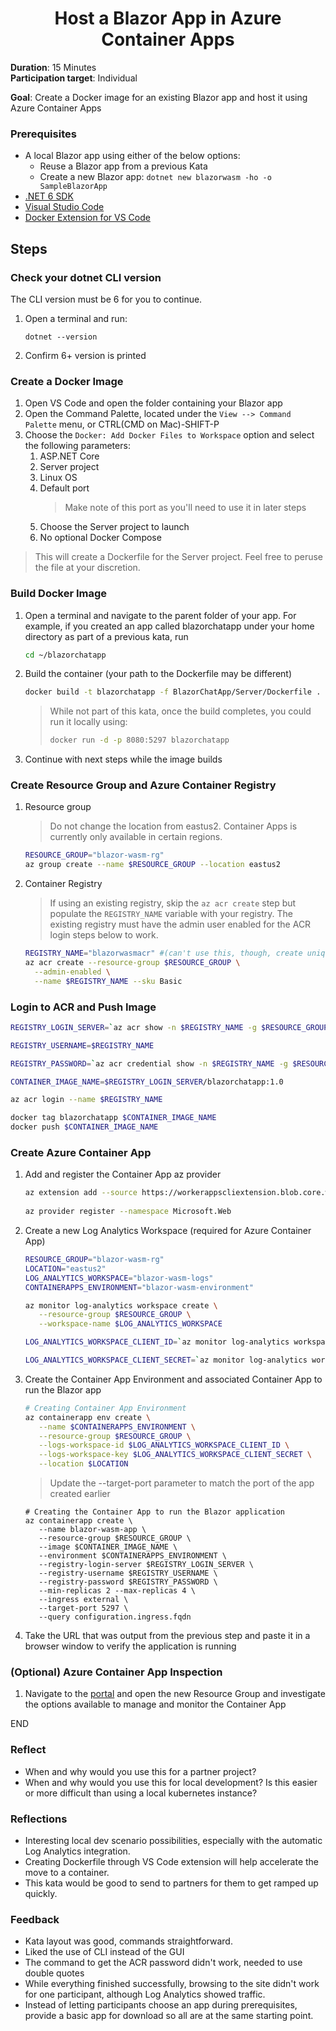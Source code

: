 <h1 align="center">Host a Blazor App in Azure Container Apps</h1>

**Duration**: 15 Minutes <br />
**Participation target**: Individual <br />

**Goal**: Create a Docker image for an existing Blazor app and host it using Azure Container Apps

### Prerequisites

- A local Blazor app using either of the below options:
  - Reuse a Blazor app from a previous Kata
  - Create a new Blazor app: `dotnet new blazorwasm -ho -o SampleBlazorApp`
- [.NET 6 SDK](https://dotnet.microsoft.com/en-us/download/dotnet/6.0)
- [Visual Studio Code](https://code.visualstudio.com/download)
- [Docker Extension for VS Code](https://code.visualstudio.com/docs/containers/overview)

## Steps

### Check your dotnet CLI version 
The CLI version must be 6 for you to continue. 
1. Open a terminal and run:
   ```
   dotnet --version
   ```
2. Confirm 6+ version is printed


### Create a Docker Image
1. Open VS Code and open the folder containing your Blazor app
2. Open the Command Palette, located under the `View --> Command Palette` menu, or CTRL(CMD on Mac)-SHIFT-P
3. Choose the `Docker: Add Docker Files to Workspace` option and select the following parameters:
    1. ASP.NET Core
    2. Server project
    3. Linux OS
    4. Default port
         > Make note of this port as you'll need to use it in later steps
    5. Choose the Server project to launch
    6. No optional Docker Compose

> This will create a Dockerfile for the Server project. Feel free to peruse the file at your discretion.

### Build Docker Image
1. Open a terminal and navigate to the parent folder of your app. For example, if you created an app called blazorchatapp under your home directory as part of a previous kata, run
    ``` bash
    cd ~/blazorchatapp
    ```
2. Build the container (your path to the Dockerfile may be different)
    ``` bash
    docker build -t blazorchatapp -f BlazorChatApp/Server/Dockerfile .
    ```
    > While not part of this kata, once the build completes, you could run it locally using:
    >``` bash
    >docker run -d -p 8080:5297 blazorchatapp
    >```
3. Continue with next steps while the image builds

### Create Resource Group and Azure Container Registry
1. Resource group
   > Do not change the location from eastus2. Container Apps is currently only available in certain regions.
   ``` bash
   RESOURCE_GROUP="blazor-wasm-rg"
   az group create --name $RESOURCE_GROUP --location eastus2
   ```
2. Container Registry
   > If using an existing registry, skip the `az acr create` step but populate the `REGISTRY_NAME` variable with your registry. The existing registry must have the admin user enabled for the ACR login steps below to work.
   ``` bash
   REGISTRY_NAME="blazorwasmacr" #(can't use this, though, create unique)
   az acr create --resource-group $RESOURCE_GROUP \
     --admin-enabled \
     --name $REGISTRY_NAME --sku Basic
   ```

### Login to ACR and Push Image
``` bash
REGISTRY_LOGIN_SERVER=`az acr show -n $REGISTRY_NAME -g $RESOURCE_GROUP --query loginServer -o tsv`

REGISTRY_USERNAME=$REGISTRY_NAME

REGISTRY_PASSWORD=`az acr credential show -n $REGISTRY_NAME -g $RESOURCE_GROUP --query passwords[0].value -o tsv`

CONTAINER_IMAGE_NAME=$REGISTRY_LOGIN_SERVER/blazorchatapp:1.0

az acr login --name $REGISTRY_NAME

docker tag blazorchatapp $CONTAINER_IMAGE_NAME
docker push $CONTAINER_IMAGE_NAME
```
### Create Azure Container App
1. Add and register the Container App az provider
   ``` bash
   az extension add --source https://workerappscliextension.blob.core.windows.net/azure-cli-extension/containerapp-0.2.2-py2.py3-none-any.whl
      
   az provider register --namespace Microsoft.Web
   ```
2. Create a new Log Analytics Workspace (required for Azure Container App)
   ``` bash
   RESOURCE_GROUP="blazor-wasm-rg"
   LOCATION="eastus2"
   LOG_ANALYTICS_WORKSPACE="blazor-wasm-logs"
   CONTAINERAPPS_ENVIRONMENT="blazor-wasm-environment"

   az monitor log-analytics workspace create \
      --resource-group $RESOURCE_GROUP \
      --workspace-name $LOG_ANALYTICS_WORKSPACE

   LOG_ANALYTICS_WORKSPACE_CLIENT_ID=`az monitor log-analytics workspace show --query customerId -g $RESOURCE_GROUP -n $LOG_ANALYTICS_WORKSPACE -o tsv | tr -d '[:space:]'`

   LOG_ANALYTICS_WORKSPACE_CLIENT_SECRET=`az monitor log-analytics workspace get-shared-keys --query primarySharedKey -g $RESOURCE_GROUP -n $LOG_ANALYTICS_WORKSPACE -o tsv | tr -d '[:space:]'`
   ```
3. Create the Container App Environment and associated Container App to run the Blazor app
   ``` bash
   # Creating Container App Environment
   az containerapp env create \
      --name $CONTAINERAPPS_ENVIRONMENT \
      --resource-group $RESOURCE_GROUP \
      --logs-workspace-id $LOG_ANALYTICS_WORKSPACE_CLIENT_ID \
      --logs-workspace-key $LOG_ANALYTICS_WORKSPACE_CLIENT_SECRET \
      --location $LOCATION
   ```
   > Update the --target-port parameter to match the port of the app created earlier
   ```
   # Creating the Container App to run the Blazor application
   az containerapp create \
      --name blazor-wasm-app \
      --resource-group $RESOURCE_GROUP \
      --image $CONTAINER_IMAGE_NAME \
      --environment $CONTAINERAPPS_ENVIRONMENT \
      --registry-login-server $REGISTRY_LOGIN_SERVER \
      --registry-username $REGISTRY_USERNAME \
      --registry-password $REGISTRY_PASSWORD \
      --min-replicas 2 --max-replicas 4 \
      --ingress external \
      --target-port 5297 \
      --query configuration.ingress.fqdn
   ```
4. Take the URL that was output from the previous step and paste it in a browser window to verify the application is running

### (Optional) Azure Container App Inspection
1. Navigate to the [portal](https://portal.azure.com) and open the new Resource Group and investigate the options available to manage and monitor the Container App

END

### Reflect

 - When and why would you use this for a partner project?
 - When and why would you use this for local development? Is this easier or more difficult than using a local kubernetes instance?

### Reflections
* Interesting local dev scenario possibilities, especially with the automatic Log Analytics integration.
* Creating Dockerfile through VS Code extension will help accelerate the move to a container.
* This kata would be good to send to partners for them to get ramped up quickly.

### Feedback
* Kata layout was good, commands straightforward.
* Liked the use of CLI instead of the GUI
* The command to get the ACR password didn't work, needed to use double quotes
* While everything finished successfully, browsing to the site didn't work for one participant, although Log Analytics showed traffic.
* Instead of letting participants choose an app during prerequisites, provide a basic app for download so all are at the same starting point.

